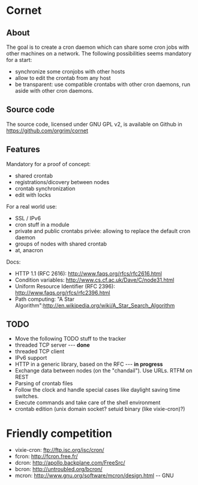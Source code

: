 Cornet
======

About
-----

The goal is to create a cron daemon which can share some cron jobs with other machines on a network. The following possibilities seems mandatory for a start:
* synchronize some cronjobs with other hosts
* allow to edit the crontab from any host
* be transparent: use compatible crontabs with other cron daemons, run aside with other cron daemons.

Source code
-----------

The source code, licensed under GNU GPL v2, is available on Github in https://github.com/orgrim/cornet

Features
--------

Mandatory for a proof of concept:

* shared crontab
* registrations/dicovery between nodes
* crontab synchronization
* edit with locks

For a real world use:

* SSL / IPv6
* cron stuff in a module
* private and public crontabs privée: allowing to replace the default cron daemon
* groups of nodes with shared crontab
* at, anacron

Docs:

* HTTP 1.1 (RFC 2616): http://www.faqs.org/rfcs/rfc2616.html
* Condition variables: http://www.cs.cf.ac.uk/Dave/C/node31.html
* Uniform Resource Identifier (RFC 2396): http://www.faqs.org/rfcs/rfc2396.html
* Path computing: "A Star Algorithm":http://en.wikipedia.org/wiki/A_Star_Search_Algorithm

TODO
----

* Move the following TODO stuff to the tracker
* threaded TCP server --- **done**
* threaded TCP client
* IPv6 support
* HTTP in a generic library, based on the RFC --- **in progress**
* Exchange data between nodes (on the "chandail"). Use URLs. RTFM on REST
* Parsing of crontab files
* Follow the clock and handle special cases like daylight saving time switches.
* Execute commands and take care of the shell environment
* crontab edition (unix domain socket? setuid binary (like vixie-cron)?)


Friendly competition
====================

* vixie-cron: ftp://ftp.isc.org/isc/cron/
* fcron: http://fcron.free.fr/
* dcron: http://apollo.backplane.com/FreeSrc/
* bcron: http://untroubled.org/bcron/
* mcron: http://www.gnu.org/software/mcron/design.html -- GNU


